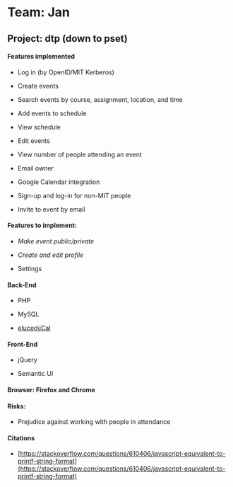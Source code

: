 # Team: Jan

## Project: dtp (down to pset)

#### Features implemented

* Log in (by OpenID/MIT Kerberos)

* Create events

* Search events by course, assignment, location, and time

* Add events to schedule

* View schedule

* Edit events

* View number of people attending an event

* Email owner

* Google Calendar integration

* Sign-up and log-in for non-MIT people

* Invite to event by email

#### Features to implement:

* *Make event public/private*

* *Create and edit profile*

* Settings

#### Back-End

* PHP

* MySQL

* [eluceo\iCal](https://github.com/markuspoerschke/iCal)

#### Front-End

* jQuery

* Semantic UI

#### Browser: Firefox and Chrome

#### Risks:

* Prejudice against working with people in attendance

#### Citations

* [https://stackoverflow.com/questions/610406/javascript-equivalent-to-printf-string-format](https://stackoverflow.com/questions/610406/javascript-equivalent-to-printf-string-format)
